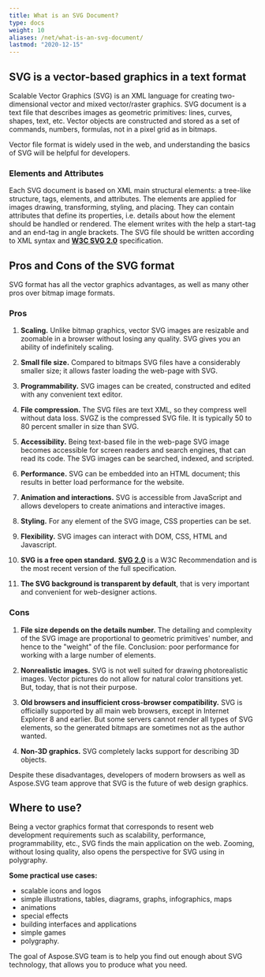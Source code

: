 ```yaml
---
title: What is an SVG Document?
type: docs
weight: 10
aliases: /net/what-is-an-svg-document/
lastmod: "2020-12-15"
---
```


## **SVG is a vector-based graphics in a text format**

Scalable Vector Graphics (SVG) is an XML language for creating two-dimensional vector and mixed vector/raster graphics.  SVG document is a text file that describes images as geometric primitives: lines, curves, shapes, text, etc. Vector objects are constructed and stored as a set of commands, numbers, formulas, not in a pixel grid as in bitmaps. 

Vector file format is widely used in the web, and understanding the basics of SVG will be helpful for developers. 

 

### **Elements and Attributes** 

Each SVG document is based on XML main structural elements: a tree-like structure, tags, elements, and attributes.  The elements are applied for images drawing, transforming, styling, and placing. They can contain attributes that define its properties, i.e. details about how the element should be handled or rendered. The element writes with the help a start-tag and an end-tag in angle brackets. The SVG file should be written according to XML syntax and [**W3C SVG 2.0**](https://www.w3.org/TR/2018/CR-SVG2-20181004/) specification. 

 

## **Pros and Cons of the SVG format** 

SVG format has all the vector graphics advantages, as well as many other pros over bitmap image formats. 

 

### **Pros** 

1. **Scaling.** Unlike bitmap graphics, vector SVG images are resizable and zoomable in a browser without losing any quality. SVG gives you an ability of indefinitely scaling. 

2. **Small file size.** Compared to bitmaps SVG files have a considerably smaller size; it allows faster loading the web-page with SVG. 

3. **Programmability.** SVG images can be created, constructed and edited with any convenient text editor. 

4. **File compression.** The SVG files are text XML, so they compress well without data loss. SVGZ is the compressed SVG file. It is typically 50 to 80 percent smaller in size than SVG. 

5. **Accessibility.** Being text-based file in the web-page SVG image becomes accessible for screen readers and search engines, that can read its code. The SVG images can be searched, indexed, and scripted. 

6. **Performance.** SVG can be embedded into an HTML document; this results in better load performance for the website. 

7. **Animation and interactions.** SVG is accessible from JavaScript and allows developers to create animations and interactive images. 

8. **Styling.** For any element of the SVG image, CSS properties can be set. 

9. **Flexibility.** SVG images can interact with DOM, CSS, HTML and Javascript. 

10. **SVG is a free open standard.** [**SVG 2.0**](https://www.w3.org/TR/2018/CR-SVG2-20181004/)  is a W3C Recommendation and is the most recent version of the full specification. 

11. **The SVG background is transparent by default**, that is very important and convenient for web-designer actions. 

 

### **Cons** 

1. **File size depends on the details number.** The detailing and complexity of the SVG image are proportional to geometric primitives' number, and hence to the "weight" of the file. Conclusion: poor performance for working with a large number of elements. 

2. **Nonrealistic** **images.** SVG is not well suited for drawing photorealistic images. Vector pictures do not allow for natural color transitions yet. But, today, that is not their purpose. 

3. **Old browsers and insufficient cross-browser compatibility.** SVG is officially supported by all main web browsers, except in Internet Explorer 8 and earlier. But some servers cannot render all types of SVG elements, so the generated bitmaps are sometimes not as the author wanted. 

4. **Non-3D graphics.** SVG completely lacks support for describing 3D objects. 

 

Despite these disadvantages, developers of modern browsers as well as Aspose.SVG team approve that SVG is the future of web design graphics. 

 

## **Where to use?**

Being a vector graphics format that corresponds to resent web development requirements such as scalability, performance, programmability, etc., SVG finds the main application on the web. Zooming, without losing quality, also opens the perspective for SVG using in polygraphy. 

**Some practical use cases:** 

- scalable icons and logos 
- simple illustrations, tables, diagrams, graphs, infographics, maps 
- animations 
- special effects 
- building interfaces and applications 
- simple games 
- polygraphy. 

The goal of Aspose.SVG team is to help you find out enough about SVG technology, that allows you to produce what you need.